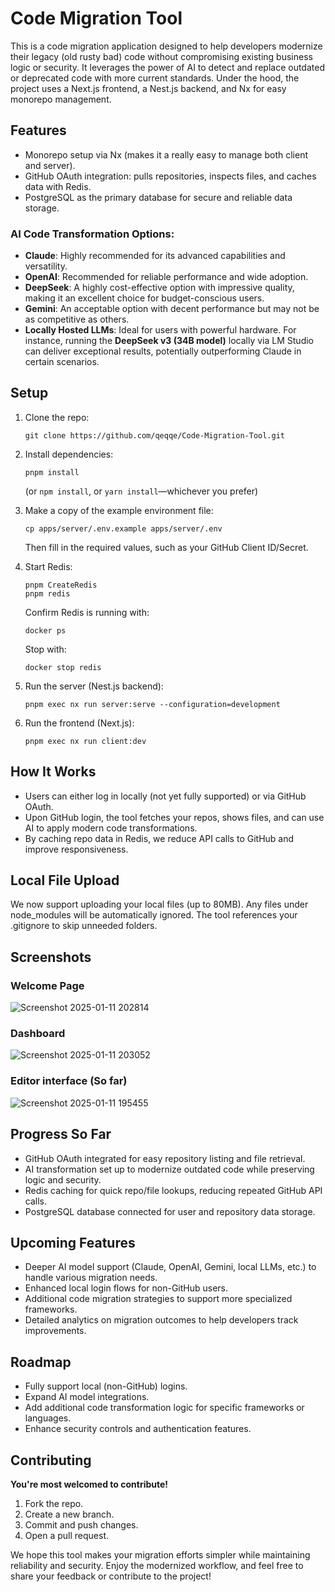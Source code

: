 # Code Migration Tool

This is a code migration application designed to help developers modernize their legacy (old rusty bad) code without compromising existing business logic or security. It leverages the power of AI to detect and replace outdated or deprecated code with more current standards. Under the hood, the project uses a Next.js frontend, a Nest.js backend, and Nx for easy monorepo management.

## Features

- Monorepo setup via Nx (makes it a really easy to manage both client and server).
- GitHub OAuth integration: pulls repositories, inspects files, and caches data with Redis.
- PostgreSQL as the primary database for secure and reliable data storage.

### AI Code Transformation Options:

- **Claude**: Highly recommended for its advanced capabilities and versatility.
- **OpenAI**: Recommended for reliable performance and wide adoption.
- **DeepSeek**: A highly cost-effective option with impressive quality, making it an excellent choice for budget-conscious users.
- **Gemini**: An acceptable option with decent performance but may not be as competitive as others.
- **Locally Hosted LLMs**: Ideal for users with powerful hardware. For instance, running the **DeepSeek v3 (34B model)** locally via LM Studio can deliver exceptional results, potentially outperforming Claude in certain scenarios.

## Setup

1. Clone the repo:
   ```
   git clone https://github.com/qeqqe/Code-Migration-Tool.git
   ```
2. Install dependencies:

   ```
   pnpm install
   ```

   (or `npm install`, or `yarn install`—whichever you prefer)

3. Make a copy of the example environment file:

   ```
   cp apps/server/.env.example apps/server/.env
   ```

   Then fill in the required values, such as your GitHub Client ID/Secret.

4. Start Redis:

   ```
   pnpm CreateRedis
   pnpm redis
   ```

   Confirm Redis is running with:

   ```
   docker ps
   ```

   Stop with:

   ```
   docker stop redis
   ```

5. Run the server (Nest.js backend):
   ```
   pnpm exec nx run server:serve --configuration=development
   ```
6. Run the frontend (Next.js):
   ```
   pnpm exec nx run client:dev
   ```

## How It Works

- Users can either log in locally (not yet fully supported) or via GitHub OAuth.
- Upon GitHub login, the tool fetches your repos, shows files, and can use AI to apply modern code transformations.
- By caching repo data in Redis, we reduce API calls to GitHub and improve responsiveness.

## Local File Upload

We now support uploading your local files (up to 80MB). Any files under node_modules will be automatically ignored. The tool references your .gitignore to skip unneeded folders.

## Screenshots

### Welcome Page

![Screenshot 2025-01-11 202814](https://github.com/user-attachments/assets/4a7394b5-d768-4799-b17f-769f0c9a8192)

### Dashboard

![Screenshot 2025-01-11 203052](https://github.com/user-attachments/assets/43db599d-f10b-4bcb-9e0b-4018fc6b2ef8)

### Editor interface (So far)

![Screenshot 2025-01-11 195455](https://github.com/user-attachments/assets/24fb6ea9-f125-4660-a603-662461e354e3)

## Progress So Far

- GitHub OAuth integrated for easy repository listing and file retrieval.
- AI transformation set up to modernize outdated code while preserving logic and security.
- Redis caching for quick repo/file lookups, reducing repeated GitHub API calls.
- PostgreSQL database connected for user and repository data storage.

## Upcoming Features

- Deeper AI model support (Claude, OpenAI, Gemini, local LLMs, etc.) to handle various migration needs.
- Enhanced local login flows for non-GitHub users.
- Additional code migration strategies to support more specialized frameworks.
- Detailed analytics on migration outcomes to help developers track improvements.

## Roadmap

- Fully support local (non-GitHub) logins.
- Expand AI model integrations.
- Add additional code transformation logic for specific frameworks or languages.
- Enhance security controls and authentication features.

## Contributing

**You're most welcomed to contribute!**

1. Fork the repo.
2. Create a new branch.
3. Commit and push changes.
4. Open a pull request.

We hope this tool makes your migration efforts simpler while maintaining reliability and security. Enjoy the modernized workflow, and feel free to share your feedback or contribute to the project!
